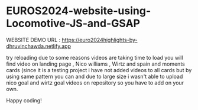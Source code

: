 # EUROS2024-website-using-Locomotive-JS-and-GSAP

WEBSITE DEMO URL : https://euro2024highlights-by-dhruvinchawda.netlify.app

try reloading due to some reasons videos are taking time to load 
you will find video on landing page , Nico williams , Wirtz and spain and moments cards (since it is a testing project i have not added videos to all cards but by using same pattern you can and due to large size i wasn't able to upload nico goal and wirtz goal videos on repository so you have to add on your own.

Happy coding!


